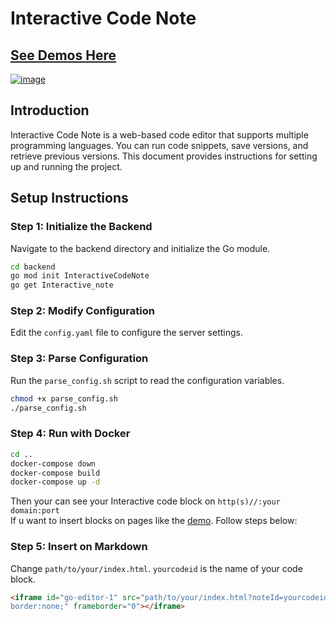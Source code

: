 # Interactive Code Note  
## [See Demos Here](https://blog.piger.tech/posts/2024/07/test/)
[![image](https://github.com/user-attachments/assets/23ae7fc9-dcf5-4bba-9d16-f0bab70cc6dc)](https://blog.piger.tech/posts/2024/07/test/)
## Introduction

Interactive Code Note is a web-based code editor that supports multiple programming languages. You can run code snippets, save versions, and retrieve previous versions. This document provides instructions for setting up and running the project.

## Setup Instructions

### Step 1: Initialize the Backend

Navigate to the backend directory and initialize the Go module.

```sh
cd backend
go mod init InteractiveCodeNote
go get Interactive_note
```
### Step 2: Modify Configuration
Edit the `config.yaml` file to configure the server settings.  

### Step 3: Parse Configuration  
Run the `parse_config.sh` script to read the configuration variables.
```sh
chmod +x parse_config.sh
./parse_config.sh
```
### Step 4: Run with Docker  
```sh
cd ..
docker-compose down
docker-compose build
docker-compose up -d
```
Then your can see your Interactive code block on `http(s)//:your domain:port`  
If u want to insert blocks on pages like the [demo](https://blog.piger.tech/posts/2024/07/test/). 
Follow steps below:
### Step 5: Insert on Markdown  
Change  `path/to/your/index.html`. `yourcodeid` is the name of your code block.
```html
<iframe id="go-editor-1" src="path/to/your/index.html?noteId=yourcodeid" style="width:100%; height:500px;
border:none;" frameborder="0"></iframe>
```

